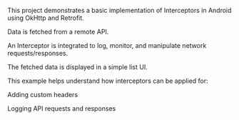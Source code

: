 This project demonstrates a basic implementation of Interceptors in Android using OkHttp and Retrofit.

Data is fetched from a remote API.

An Interceptor is integrated to log, monitor, and manipulate network requests/responses.

The fetched data is displayed in a simple list UI.

This example helps understand how interceptors can be applied for:

Adding custom headers

Logging API requests and responses

